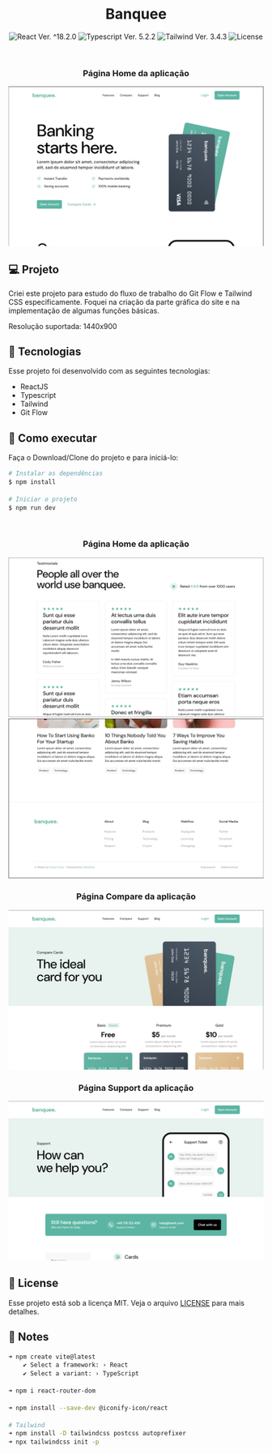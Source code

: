 <h1 align="center">Banquee</h1>

<p align="center">
  <img 
    src="https://img.shields.io/badge/React-%5E18.2.0-blue"
    alt="React Ver. ^18.2.0"
  />
  <img 
    src="https://img.shields.io/badge/Typescript-%5E5.2.2-blue"
    alt="Typescript Ver. 5.2.2"
  />
  <img 
    src="https://img.shields.io/badge/Tailwind-%5E3.4.3-blue"
    alt="Tailwind Ver. 3.4.3"
  />
  <img 
    alt="License"
    src="https://img.shields.io/static/v1?label=license&message=MIT&color=E51C44&labelColor=0A1033"
  />
</p>

<br>
<h3 align="center">Página Home da aplicação</h3>
<img src="public/readmeAssets/Home - Hero.png">

## 💻 Projeto

Criei este projeto para estudo do fluxo de trabalho do Git Flow e Tailwind CSS especificamente.
Foquei na criação da parte gráfica do site e na implementação de algumas funções básicas.

Resolução suportada: 1440x900

## 🧪 Tecnologias

Esse projeto foi desenvolvido com as seguintes tecnologias:

-   ReactJS
-   Typescript
-   Tailwind
-   Git Flow

## 🚀 Como executar

Faça o Download/Clone do projeto e para iniciá-lo:

```bash
# Instalar as dependências
$ npm install

# Iniciar o projeto
$ npm run dev
```

<br>
<h3 align="center">Página Home da aplicação</h3>
<img src="public/readmeAssets/Home - Ratings.png">

<br>
<img src="public/readmeAssets/Home - Footer.png">

<br>
<h3 align="center">Página Compare da aplicação</h3>
<img src="public/readmeAssets/Compare - Hero.png">

<br>
<h3 align="center">Página Support da aplicação</h3>
<img src="public/readmeAssets/Support - Hero.png">

## 📝 License

Esse projeto está sob a licença MIT. Veja o arquivo [LICENSE](./LICENSE.md) para mais detalhes.

## 📓 Notes

```bash
➜ npm create vite@latest
    ✔ Select a framework: › React
    ✔ Select a variant: › TypeScript

➜ npm i react-router-dom

➜ npm install --save-dev @iconify-icon/react

# Tailwind
➜ npm install -D tailwindcss postcss autoprefixer
➜ npx tailwindcss init -p

```
